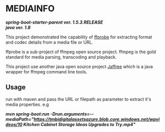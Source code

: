 # MEDIAINFO
***spring-boot-starter-parent ver. 1.5.3.RELEASE***\
***java ver. 1.8***

This project demonstrated the capability of [ffprobe](https://www.ffmpeg.org/ffprobe.html) for extracting format and codec details from a media file or URL.

ffprobe is a sub-project of ffmpeg open source project. ffmpeg is the gold standard for media parsing, transcoding and playback.

This project use another java open source project [Jaffree](https://github.com/kokorin/Jaffree) which is a java wrapper for ffmpeg command line tools.

## Usage ##
run with maven and pass the URL or filepath as parameter to extract it's media properties. e.g

***mvn spring-boot:run -Drun.arguments=--mediaPath="https://tmbidigitalassetsazure.blob.core.windows.net/wpvideos/10 Kitchen Cabinet Storage Ideas Upgrades to Try.mp4"***

